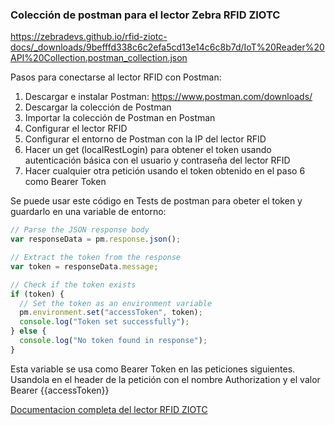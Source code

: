 ### Colección de postman para el lector Zebra RFID ZIOTC

https://zebradevs.github.io/rfid-ziotc-docs/_downloads/9befffd338c6c2efa5cd13e14c6c8b7d/IoT%20Reader%20API%20Collection.postman_collection.json

Pasos para conectarse al lector RFID con Postman:

1. Descargar e instalar Postman: https://www.postman.com/downloads/
2. Descargar la colección de Postman
3. Importar la colección de Postman en Postman 
4. Configurar el lector RFID 
5. Configurar el entorno de Postman con la IP del lector RFID 
6. Hacer un get (localRestLogin) para obtener el token usando autenticación básica con el usuario y contraseña del lector RFID 
7. Hacer cualquier otra petición usando el token obtenido en el paso 6 como Bearer Token

Se puede usar este código en Tests de postman para obeter el token y guardarlo en una variable de entorno:

```javascript
// Parse the JSON response body
var responseData = pm.response.json();

// Extract the token from the response
var token = responseData.message;

// Check if the token exists
if (token) {
  // Set the token as an environment variable
  pm.environment.set("accessToken", token);
  console.log("Token set successfully");
} else {
  console.log("No token found in response");
}
```

Esta variable se usa como Bearer Token en las peticiones siguientes. Usandola en el header de la petición con el nombre Authorization y el valor Bearer {{accessToken}}

[Documentacion completa del lector RFID ZIOTC](https://zebradevs.github.io/rfid-ziotc-docs/)
